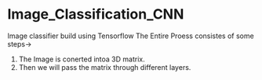 # Image_Classification_CNN
Image classifier build using Tensorflow
The Entire Proess consistes of some steps->
1. The Image is conerted intoa 3D matrix.
2. Then we will pass the matrix through different layers.
